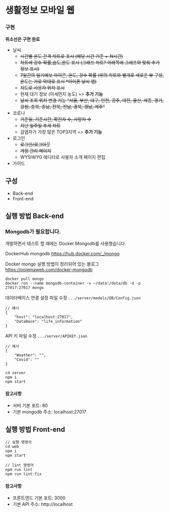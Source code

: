 # 생활정보 모바일 웹

### 구현
__취소선은 구현 완료__
* 날씨
    * ~~시간별 온도 간격 차트로 표시 (해당 시간 기준 +-N시간)~~
    * ~~차트에 강수 확률,습도,온도 표시 (그래프 차트? 아래쪽에 그래프와 맞춰 추가 정보 표시)~~
    * ~~7일간의 일기예보 아이콘, 온도, 강수 확률 (위의 차트와 별개로 새로운 뷰 구성, 온도는 가로 막대로 표시 *아이폰 날씨 앱)~~
    * ~~지도로 사용자 위치 표시~~
    * 현재 대기 정보 (미세먼지 농도) => __추가 기능__
    * ~~날씨 조회 위치 변경 기능 “서울, 부산, 대구, 인천, 광주, 대전, 울산, 세종, 경기, 강원, 충북, 충남, 전북, 전남, 경북, 경남, 제주”~~
* 코로나
    * ~~기준일, 기준시간, 확진자 수, 사망자 수~~
    * ~~지난 일주일 추세 차트~~
    * 감염자가 가장 많은 TOP3지역 => __추가 기능__
* 로그인
    * ~~로그인/로그아웃~~
    * ~~계정 관리 페이지~~
    * WYSIWYG 에디터로 사용자 소개 페이지 편집
* 가이드



## 구성
* Back-end
* Front-end

## 실행 방법 Back-end


### Mongodb가 필요합니다.
개발하면서 테스트 할 때에는 Docker Mongodb를 사용했습니다.


DockerHub mongodb 
https://hub.docker.com/_/mongo 

Docker mongo 실행 방법이 정리되어 있는 블로그
https://poiemaweb.com/docker-mongodb

```
docker pull mongo
docker run --name mongodb-container -v ~/data:/data/db -d -p 27017:27017 mongo
```


데이터베이스 연결 설정 파일 수정 `.../server/models/DB/Config.json`

```
// 예시
{
    "host": "localhost:27017",
    "DataBase": "life_information"
}
```

API 키 파일 수정 `.../server/APIKEY.json`
```
// 예시
{
    "Weather": "",
    "Covid": ""
}
```

```
cd server
npm i
npm start
```

#### 참고사항
* 서버 기본 포트: 80
* 기본 mongodb 주소: localhost:27017

## 실행 방법 Front-end


```
// 실행 명령어
cd web
npm i
npm start
```

```
// lint 명령어
npm run lint
npm run lint:fix
```

#### 참고사항
* 프론트엔드 기본 포트: 3000
* 기본 API 주소: http://localhost

